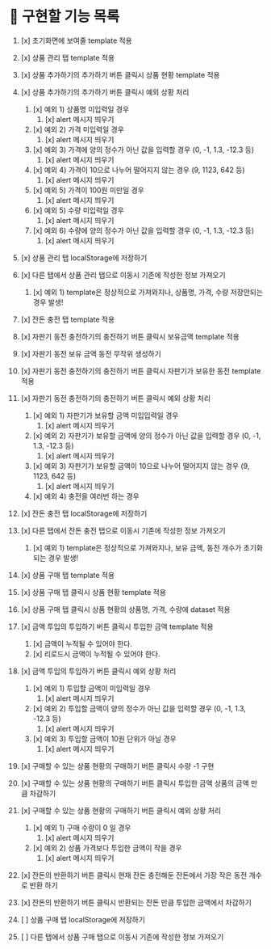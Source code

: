 # 📄 구현할 기능 목록

1. [x] 초기화면에 보여줄 template 적용
2. [x] 상품 관리 탭 template 적용
3. [x] 상품 추가하기의 추가하기 버튼 클릭시 상품 현황 template 적용
4. [x] 상품 추가하기의 추가하기 버튼 클릭시 예외 상황 처리

   1. [x] 예외 1) 상품명 미입력일 경우
      1. [x] alert 메시지 띄우기
   2. [x] 예외 2) 가격 미입력일 경우
      1. [x] alert 메시지 띄우기
   3. [x] 예외 3) 가격에 양의 정수가 아닌 값을 입력할 경우 (0, -1, 1.3, -12.3 등)
      1. [x] alert 메시지 띄우기
   4. [x] 예외 4) 가격이 10으로 나누어 떨어지지 않는 경우 (9, 1123, 642 등)
      1. [x] alert 메시지 띄우기
   5. [x] 예외 5) 가격이 100원 미만일 경우
      1. [x] alert 메시지 띄우기
   6. [x] 예외 5) 수량 미입력일 경우
      1. [x] alert 메시지 띄우기
   7. [x] 예외 6) 수량에 양의 정수가 아닌 값을 입력할 경우 (0, -1, 1.3, -12.3 등)
      1. [x] alert 메시지 띄우기

5. [x] 상품 관리 탭 localStorage에 저장하기
6. [x] 다른 탭에서 상품 관리 탭으로 이동시 기존에 작성한 정보 가져오기
   1. [x] 예외 1) template은 정상적으로 가져와지나, 상품명, 가격, 수량 저장안되는 경우 발생!
7. [x] 잔돈 충전 탭 template 적용
8. [x] 자판기 동전 충전하기의 충전하기 버튼 클릭시 보유금액 template 적용
9. [x] 자판기 동전 보유 금액 동전 무작위 생성하기
10. [x] 자판기 동전 충전하기의 충전하기 버튼 클릭시 자판기가 보유한 동전 template 적용
11. [x] 자판기 동전 충전하기의 충전하기 버튼 클릭시 예외 상황 처리

    1. [x] 예외 1) 자판기가 보유할 금액 미입입력일 경우
       1. [x] alert 메시지 띄우기
    2. [x] 예외 2) 자판기가 보유할 금액에 양의 정수가 아닌 값을 입력할 경우 (0, -1, 1.3, -12.3 등)
       1. [x] alert 메시지 띄우기
    3. [x] 예외 3) 자판기가 보유할 금액이 10으로 나누어 떨어지지 않는 경우 (9, 1123, 642 등)
       1. [x] alert 메시지 띄우기
    4. [x] 예외 4) 충전을 여러번 하는 경우

12. [x] 잔돈 충전 탭 localStorage에 저장하기
13. [x] 다른 탭에서 잔돈 충전 탭으로 이동시 기존에 작성한 정보 가져오기
    1. [x] 예외 1) template은 정상적으로 가져와지나, 보유 금액, 동전 개수가 초기화 되는 경우 발생!
14. [x] 상품 구매 탭 template 적용
15. [x] 상품 구매 탭 클릭시 상품 현황 template 적용
16. [x] 상품 구매 탭 클릭시 상품 현황의 상품명, 가격, 수량에 dataset 적용
17. [x] 금액 투입의 투입하기 버튼 클릭시 투입한 금액 template 적용
    1. [x] 금액이 누적될 수 있어야 한다.
    2. [x] 리로드시 금액이 누적될 수 있어야 한다.
18. [x] 금액 투입의 투입하기 버튼 클릭시 예외 상황 처리

    1. [x] 예외 1) 투입할 금액이 미입력일 경우
       1. [x] alert 메시지 띄우기
    2. [x] 예외 2) 투입할 금액이 양의 정수가 아닌 값을 입력할 경우 (0, -1, 1.3, -12.3 등)
       1. [x] alert 메시지 띄우기
    3. [x] 예외 3) 투입할 금액이 10원 단위가 아닐 경우
       1. [x] alert 메시지 띄우기

19. [x] 구매할 수 있는 상품 현황의 구매하기 버튼 클릭시 수량 -1 구현
20. [x] 구매할 수 있는 상품 현황의 구매하기 버튼 클릭시 투입한 금액 상품의 금액 만큼 차감하기
21. [x] 구매할 수 있는 상품 현황의 구매하기 버튼 클릭시 예외 상황 처리

    1. [x] 예외 1) 구매 수량이 0 일 경우
       1. [x] alert 메시지 띄우기
    2. [x] 예외 2) 상품 가격보다 투입한 금액이 작을 경우
       1. [x] alert 메시지 띄우기

22. [x] 잔돈의 반환하기 버튼 클릭시 현재 잔돈 충전해둔 잔돈에서 가장 작은 동전 개수로 반환 하기
23. [x] 잔돈의 반환하기 버튼 클릭시 반환되는 잔돈 만큼 투입한 금액에서 차감하기
24. [ ] 상품 구매 탭 localStorage에 저장하기
25. [ ] 다른 탭에서 상품 구매 탭으로 이동시 기존에 작성한 정보 가져오기
